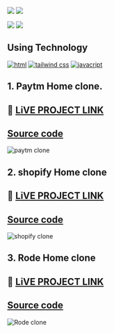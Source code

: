 
[![](https://img.shields.io/badge/ANURAG%20TIWARI-454545?style=for-the-badge)]()
[![](https://img.shields.io/badge/HITESH%20CHOUDHARY-ADD8E6?style=for-the-badge)]()



[![](https://img.shields.io/badge/linkedin-blue?style=for-the-badge)](https://www.linkedin.com/in/ankush-kumar-275129176/)
[![](https://img.shields.io/badge/MY%20PORTFOLIO-blue?style=for-the-badge)](https://developerankush.tk/ 'Link')

## **Using Technology**
[![html](https://img.shields.io/badge/html-red?style=for-the-badge&logo=HTML5&logoColor=white)]()
[![tailwind css](https://img.shields.io/badge/tailwind%20css-blue?style=for-the-badge&logo=tailwind%20css&logoColor=white)]()
[![javacript](https://img.shields.io/badge/javascript-black?style=for-the-badge&logo=javascript&logoColor=yellow)]()
 
## 1. Paytm Home clone.

## 🚀 [LiVE PROJECT LINK](https://exquisite-mermaid-d537e6.netlify.app/) 
## [Source code](https://github.com/Ankush8950/PaytmClone)

![paytm clone](./image/PaytmClone.png)

## 2. shopify Home clone

## 🚀 [LiVE PROJECT LINK](https://statuesque-centaur-5ea6ce.netlify.app/) 
## [Source code](https://github.com/Ankush8950/shopify-Clone)

![shopify clone](./image/shopifyClone.png)

## 3. Rode Home clone
 

## 🚀 [LiVE PROJECT LINK](https://velvety-genie-9718a9.netlify.app/) 
## [Source code](https://github.com/Ankush8950/rode-clone)

![Rode clone](./image/rode.png)